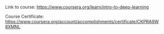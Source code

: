 Link to course: https://www.coursera.org/learn/intro-to-deep-learning

Course Certificate: https://www.coursera.org/account/accomplishments/certificate/CKPRA9W8XMNL   
